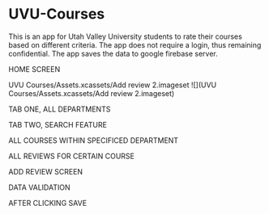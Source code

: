 # UVU-Courses
This is an app for Utah Valley University students to rate their courses based on different criteria. The app does not require a login, thus remaining confidential.
The app saves the data to google firebase server. 

HOME SCREEN



UVU Courses/Assets.xcassets/Add review 2.imageset
![](UVU Courses/Assets.xcassets/Add review 2.imageset)




TAB ONE, ALL DEPARTMENTS





TAB TWO, SEARCH FEATURE






ALL COURSES WITHIN SPECIFICED DEPARTMENT






ALL REVIEWS FOR CERTAIN COURSE






ADD REVIEW SCREEN






DATA VALIDATION 






AFTER CLICKING SAVE
